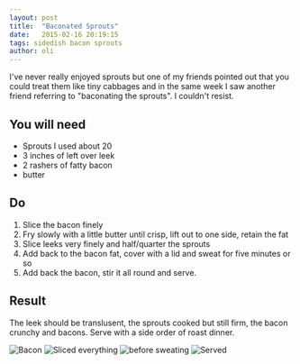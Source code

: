 ```yaml
---
layout: post
title:  "Baconated Sprouts"
date:   2015-02-16 20:19:15
tags: sidedish bacon sprouts
author: oli
---
```


I've never really enjoyed sprouts but one of my friends pointed out that you could treat them like tiny cabbages and in the same week I saw another friend referring to "baconating the sprouts".  I couldn't resist.


## You will need

* Sprouts I used about 20
* 3 inches of left over leek
* 2 rashers of fatty bacon
* butter

## Do

1. Slice the bacon finely
2. Fry slowly with a little butter until crisp, lift out to one side, retain the fat
3. Slice leeks very finely and half/quarter the sprouts
4. Add back to the bacon fat, cover with a lid and sweat for five minutes or so
5. Add back the bacon, stir it all round and serve.

## Result

The leek should be translusent, the sprouts cooked but still firm, the bacon crunchy and bacons. Serve with a side order of roast dinner.

![Bacon](/images/blog/baconatedsprouts/baconated-sprouts-bacon.jpg "Bacon")
![Sliced everything](/images/blog/baconatedsprouts/baconated-sprouts-sprouts.jpg "Sliced everything")
![before sweating](/images/blog/baconatedsprouts/baconated-sprouts-precooking.jpg "Before sweating")
![Served](/images/blog/baconatedsprouts/baconated-sprouts-finished.jpg "Served")



